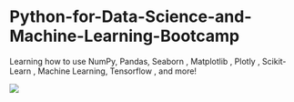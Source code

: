 # Python-for-Data-Science-and-Machine-Learning-Bootcamp
Learning how to use NumPy, Pandas, Seaborn , Matplotlib , Plotly , Scikit-Learn , Machine Learning, Tensorflow , and more!

<img src="https://www.dataquest.io/wp-content/uploads/2019/05/what-is-data-science-1.jpg">
